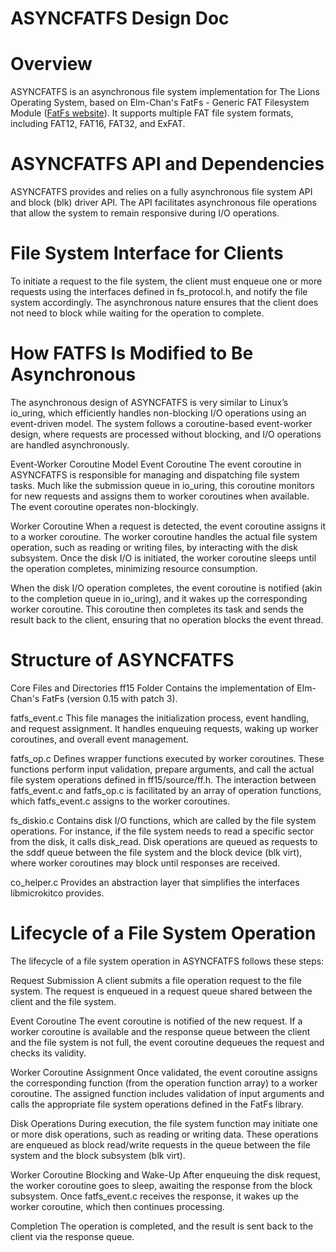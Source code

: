 # ASYNCFATFS Design Doc
# Overview
ASYNCFATFS is an asynchronous file system implementation for The Lions Operating System, based on Elm-Chan's FatFs - Generic FAT Filesystem Module ([FatFs website](http://elm-chan.org/fsw/ff/)). It supports multiple FAT file system formats, including FAT12, FAT16, FAT32, and ExFAT.

# ASYNCFATFS API and Dependencies
ASYNCFATFS provides and relies on a fully asynchronous file system API and block (blk) driver API. The API facilitates asynchronous file operations that allow the system to remain responsive during I/O operations.

# File System Interface for Clients
To initiate a request to the file system, the client must enqueue one or more requests using the interfaces defined in fs_protocol.h, and notify the file system accordingly. The asynchronous nature ensures that the client does not need to block while waiting for the operation to complete.

# How FATFS Is Modified to Be Asynchronous
The asynchronous design of ASYNCFATFS is very similar to Linux’s io_uring, which efficiently handles non-blocking I/O operations using an event-driven model. The system follows a coroutine-based event-worker design, where requests are processed without blocking, and I/O operations are handled asynchronously.

Event-Worker Coroutine Model
Event Coroutine
The event coroutine in ASYNCFATFS is responsible for managing and dispatching file system tasks. Much like the submission queue in io_uring, this coroutine monitors for new requests and assigns them to worker coroutines when available. The event coroutine operates non-blockingly.

Worker Coroutine
When a request is detected, the event coroutine assigns it to a worker coroutine. The worker coroutine handles the actual file system operation, such as reading or writing files, by interacting with the disk subsystem. Once the disk I/O is initiated, the worker coroutine sleeps until the operation completes, minimizing resource consumption.

When the disk I/O operation completes, the event coroutine is notified (akin to the completion queue in io_uring), and it wakes up the corresponding worker coroutine. This coroutine then completes its task and sends the result back to the client, ensuring that no operation blocks the event thread.

# Structure of ASYNCFATFS
Core Files and Directories
ff15 Folder
Contains the implementation of Elm-Chan's FatFs (version 0.15 with patch 3).

fatfs_event.c
This file manages the initialization process, event handling, and request assignment. It handles enqueuing requests, waking up worker coroutines, and overall event management.

fatfs_op.c
Defines wrapper functions executed by worker coroutines. These functions perform input validation, prepare arguments, and call the actual file system operations defined in ff15/source/ff.h. The interaction between fatfs_event.c and fatfs_op.c is facilitated by an array of operation functions, which fatfs_event.c assigns to the worker coroutines.

fs_diskio.c
Contains disk I/O functions, which are called by the file system operations. For instance, if the file system needs to read a specific sector from the disk, it calls disk_read. Disk operations are queued as requests to the sddf queue between the file system and the block device (blk virt), where worker coroutines may block until responses are received.

co_helper.c
Provides an abstraction layer that simplifies the interfaces libmicrokitco provides.

# Lifecycle of a File System Operation
The lifecycle of a file system operation in ASYNCFATFS follows these steps:

Request Submission
A client submits a file operation request to the file system. The request is enqueued in a request queue shared between the client and the file system.

Event Coroutine
The event coroutine is notified of the new request. If a worker coroutine is available and the response queue between the client and the file system is not full, the event coroutine dequeues the request and checks its validity.

Worker Coroutine Assignment
Once validated, the event coroutine assigns the corresponding function (from the operation function array) to a worker coroutine. The assigned function includes validation of input arguments and calls the appropriate file system operations defined in the FatFs library.

Disk Operations
During execution, the file system function may initiate one or more disk operations, such as reading or writing data. These operations are enqueued as block read/write requests in the queue between the file system and the block subsystem (blk virt).

Worker Coroutine Blocking and Wake-Up
After enqueuing the disk request, the worker coroutine goes to sleep, awaiting the response from the block subsystem. Once fatfs_event.c receives the response, it wakes up the worker coroutine, which then continues processing.

Completion
The operation is completed, and the result is sent back to the client via the response queue.